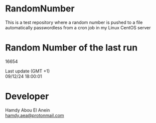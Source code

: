 # RandomNumber    
This is a test repository where a random number is pushed to a file automatically passwordless from a cron job in my Linux CentOS server    
# Random Number of the last run   
16654
      
Last update (GMT +1)    
09/12/24 18:00:01
# Developer    
Hamdy Abou El Anein   
hamdy.aea@protonmail.com
